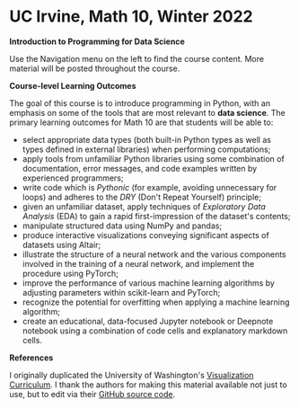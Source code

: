 # UC Irvine, Math 10, Winter 2022 

**Introduction to Programming for Data Science**

Use the Navigation menu on the left to find the course content. More material will be posted throughout the course.

**Course-level Learning Outcomes**

The goal of this course is to introduce programming in Python, with an emphasis on some of the tools that are most relevant to **data science**.  The primary learning outcomes for Math 10 are that students will be able to:
* select appropriate data types (both built-in Python types as well as types defined in external libraries) when performing computations;
* apply tools from unfamiliar Python libraries using some combination of documentation, error messages, and code examples written by experienced programmers;
* write code which is *Pythonic* (for example, avoiding unnecessary for loops) and adheres to the *DRY* (Don't Repeat Yourself) principle; 
* given an unfamiliar dataset, apply techniques of *Exploratory Data Analysis* (EDA) to gain a rapid first-impression of the dataset's contents;
* manipulate structured data using NumPy and pandas;
* produce interactive visualizations conveying significant aspects of datasets using Altair;
* illustrate the structure of a neural network and the various components involved in the training of a neural network, and implement the procedure using PyTorch;
* improve the performance of various machine learning algorithms by adjusting parameters within scikit-learn and PyTorch;
* recognize the potential for overfitting when applying a machine learning algorithm;
* create an educational, data-focused Jupyter notebook or Deepnote notebook using a combination of code cells and explanatory markdown cells.

**References**

I originally duplicated the University of Washington's [Visualization Curriculum](https://uwdata.github.io/visualization-curriculum/intro.html).
I thank the authors for making this material available not just to use, but to edit via their [GitHub source code](https://github.com/uwdata/visualization-curriculum).